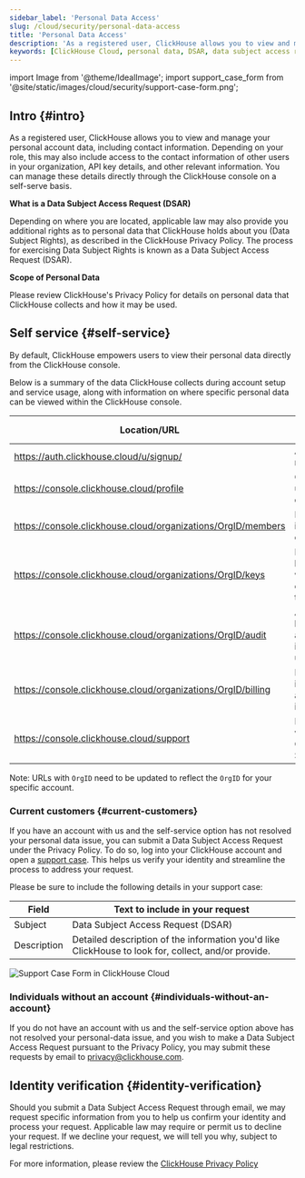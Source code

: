 ```yaml
---
sidebar_label: 'Personal Data Access'
slug: /cloud/security/personal-data-access
title: 'Personal Data Access'
description: 'As a registered user, ClickHouse allows you to view and manage your personal account data, including contact information.'
keywords: [ClickHouse Cloud, personal data, DSAR, data subject access request, privacy policy, GDPR, user profile, account data, self-service, identity verification, privacy compliance]
---
```


import Image from '@theme/IdealImage';
import support_case_form from '@site/static/images/cloud/security/support-case-form.png';

## Intro {#intro}

As a registered user, ClickHouse allows you to view and manage your personal account data, including contact information. Depending on your role, this may also include access to the contact information of other users in your organization, API key details, and other relevant information. You can manage these details directly through the ClickHouse console on a self-serve basis.

**What is a Data Subject Access Request (DSAR)**

Depending on where you are located, applicable law may also provide you additional rights as to personal data that ClickHouse holds about you (Data Subject Rights), as described in the ClickHouse Privacy Policy.  The process for exercising Data Subject Rights is known as a Data Subject Access Request (DSAR).

**Scope of Personal Data**

Please review ClickHouse's Privacy Policy for details on personal data that ClickHouse collects and how it may be used.

## Self service {#self-service}

By default, ClickHouse empowers users to view their personal data directly from the ClickHouse console.

Below is a summary of the data ClickHouse collects during account setup and service usage, along with information on where specific personal data can be viewed within the ClickHouse console.

| Location/URL | Description | Personal Data |
|-------------|----------------|-----------------------------------------|
| https://auth.clickhouse.cloud/u/signup/ | Account registration | email, password |
| https://console.clickhouse.cloud/profile | General user profile details |  name, email |
| https://console.clickhouse.cloud/organizations/OrgID/members | List of users in an organization | name, email |
| https://console.clickhouse.cloud/organizations/OrgID/keys | List of API keys and who created them | email |
| https://console.clickhouse.cloud/organizations/OrgID/audit | Activity log, listing actions by individual users | email |
| https://console.clickhouse.cloud/organizations/OrgID/billing | Billing information and invoices | billing address, email |
| https://console.clickhouse.cloud/support | Interactions with ClickHouse Support | name, email |

Note: URLs with `OrgID` need to be updated to reflect the `OrgID` for your specific account.

### Current customers {#current-customers}

If you have an account with us and the self-service option has not resolved your personal data issue, you can submit a Data Subject Access Request under the Privacy Policy. To do so, log into your ClickHouse account and open a [support case](https://console.clickhouse.cloud/support). This helps us verify your identity and streamline the process to address your request.

Please be sure to include the following details in your support case:

| Field | Text to include in your request |
|-------------|---------------------------------------------------|
| Subject     | Data Subject Access Request (DSAR)                |
| Description | Detailed description of the information you'd like ClickHouse to look for, collect, and/or provide. |

<Image img={support_case_form} size="sm" alt="Support Case Form in ClickHouse Cloud" border />

### Individuals without an account {#individuals-without-an-account}

If you do not have an account with us and the self-service option above has not resolved your personal-data issue, and you wish to make a Data Subject Access Request pursuant to the Privacy Policy, you may submit these requests by email to [privacy@clickhouse.com](mailto:privacy@clickhouse.com).

## Identity verification {#identity-verification}

Should you submit a Data Subject Access Request through email, we may request specific information from you to help us confirm your identity and process your request. Applicable law may require or permit us to decline your request. If we decline your request, we will tell you why, subject to legal restrictions.

For more information, please review the [ClickHouse Privacy Policy](https://clickhouse.com/legal/privacy-policy)
